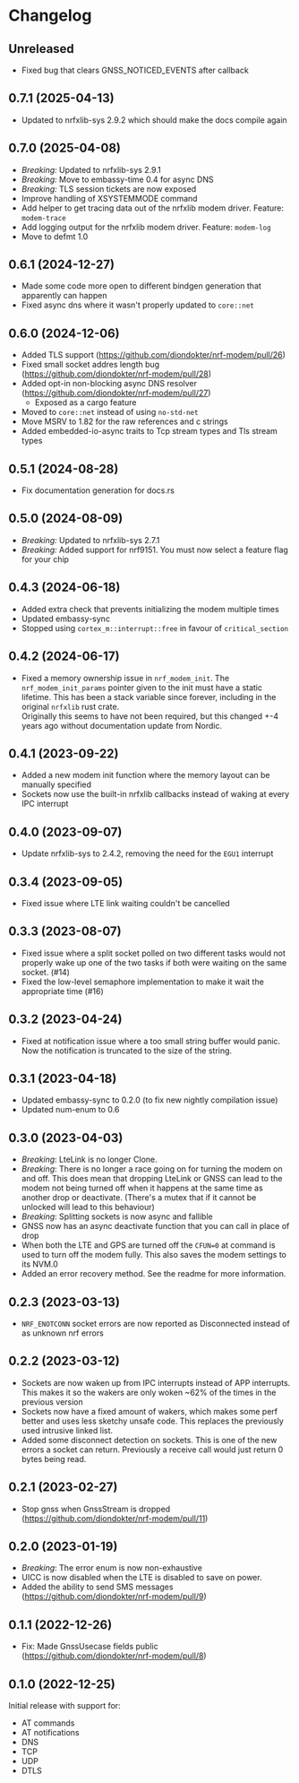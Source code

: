 # Changelog

## Unreleased

- Fixed bug that clears GNSS_NOTICED_EVENTS after callback

## 0.7.1 (2025-04-13)

- Updated to nrfxlib-sys 2.9.2 which should make the docs compile again

## 0.7.0 (2025-04-08)

- *Breaking:* Updated to nrfxlib-sys 2.9.1
- *Breaking:* Move to embassy-time 0.4 for async DNS
- *Breaking:* TLS session tickets are now exposed
- Improve handling of XSYSTEMMODE command
- Add helper to get tracing data out of the nrfxlib modem driver. Feature: `modem-trace`
- Add logging output for the nrfxlib modem driver. Feature: `modem-log`
- Move to defmt 1.0

## 0.6.1 (2024-12-27)

- Made some code more open to different bindgen generation that apparently can happen
- Fixed async dns where it wasn't properly updated to `core::net`

## 0.6.0 (2024-12-06)

- Added TLS support (https://github.com/diondokter/nrf-modem/pull/26)
- Fixed small socket addres length bug (https://github.com/diondokter/nrf-modem/pull/28)
- Added opt-in non-blocking async DNS resolver (https://github.com/diondokter/nrf-modem/pull/27)
  - Exposed as a cargo feature
- Moved to `core::net` instead of using `no-std-net`
- Move MSRV to 1.82 for the raw references and c strings
- Added embedded-io-async traits to Tcp stream types and Tls stream types

## 0.5.1 (2024-08-28)

- Fix documentation generation for docs.rs

## 0.5.0 (2024-08-09)

- *Breaking:* Updated to nrfxlib-sys 2.7.1
- *Breaking:* Added support for nrf9151. You must now select a feature flag for your chip

## 0.4.3 (2024-06-18)

- Added extra check that prevents initializing the modem multiple times
- Updated embassy-sync
- Stopped using `cortex_m::interrupt::free` in favour of `critical_section`

## 0.4.2 (2024-06-17)

- Fixed a memory ownership issue in `nrf_modem_init`. The `nrf_modem_init_params` pointer given to the init must
  have a static lifetime. This has been a stack variable since forever, including in the original `nrfxlib` rust crate.  
  Originally this seems to have not been required, but this changed +-4 years ago
  without documentation update from Nordic.

## 0.4.1 (2023-09-22)

- Added a new modem init function where the memory layout can be manually specified
- Sockets now use the built-in nrfxlib callbacks instead of waking at every IPC interrupt

## 0.4.0 (2023-09-07)

- Update nrfxlib-sys to 2.4.2, removing the need for the `EGU1` interrupt

## 0.3.4 (2023-09-05)

- Fixed issue where LTE link waiting couldn't be cancelled

## 0.3.3 (2023-08-07)

- Fixed issue where a split socket polled on two different tasks would not properly wake up one of the two tasks if both were waiting on the same socket. (#14)
- Fixed the low-level semaphore implementation to make it wait the appropriate time (#16)

## 0.3.2 (2023-04-24)

- Fixed at notification issue where a too small string buffer would panic. Now the notification is truncated to the size of the string.

## 0.3.1  (2023-04-18)

- Updated embassy-sync to 0.2.0 (to fix new nightly compilation issue)
- Updated num-enum to 0.6

## 0.3.0 (2023-04-03)

- *Breaking*: LteLink is no longer Clone.
- *Breaking*: There is no longer a race going on for turning the modem on and off.
  This does mean that dropping LteLink or GNSS can lead to the modem not being turned off when it happens at the same time as another drop or deactivate.
  (There's a mutex that if it cannot be unlocked will lead to this behaviour)
- *Breaking*: Splitting sockets is now async and fallible
- GNSS now has an async deactivate function that you can call in place of drop
- When both the LTE and GPS are turned off the `CFUN=0` at command is used to turn off the modem fully.
  This also saves the modem settings to its NVM.0
- Added an error recovery method. See the readme for more information.

## 0.2.3 (2023-03-13)

- `NRF_ENOTCONN` socket errors are now reported as Disconnected instead of as unknown nrf errors

## 0.2.2 (2023-03-12)

- Sockets are now waken up from IPC interrupts instead of APP interrupts. This makes it so the wakers are only woken ~62% of the times in the previous version
- Sockets now have a fixed amount of wakers, which makes some perf better and uses less sketchy unsafe code. This replaces the previously used intrusive linked list.
- Added some disconnect detection on sockets. This is one of the new errors a socket can return. Previously a receive call would just return 0 bytes being read.

## 0.2.1 (2023-02-27)

- Stop gnss when GnssStream is dropped (https://github.com/diondokter/nrf-modem/pull/11)

## 0.2.0 (2023-01-19)

- *Breaking*: The error enum is now non-exhaustive
- UICC is now disabled when the LTE is disabled to save on power.
- Added the ability to send SMS messages (https://github.com/diondokter/nrf-modem/pull/9)

## 0.1.1 (2022-12-26)

- Fix: Made GnssUsecase fields public (https://github.com/diondokter/nrf-modem/pull/8)

## 0.1.0 (2022-12-25)

Initial release with support for:
- AT commands
- AT notifications
- DNS
- TCP
- UDP
- DTLS
